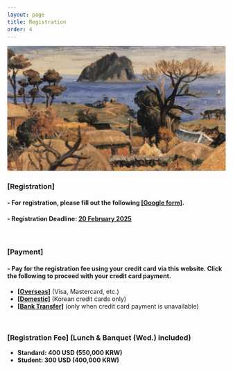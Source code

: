 ```yaml
---
layout: page
title: Registration
order: 4
---
```

![JejuLee](/jeju_lee.jpg)

### [Registration]
#### - For registration, please fill out the following <a href = "https://forms.gle/DqpGD6JNUdB6ZdQy7">**[Google form]**</a>.
#### - Registration Deadline: <u> 20 February 2025 </u>
<br/>

### [Payment]
#### - Pay for the registration fee using your credit card via this website. Click the following to proceed with your credit card payment.
* <a href = "http://events.kias.re.kr/h/quantumresources.science/?pageNo=5690">**[Overseas]**</a> (Visa, Mastercard, etc.)
* <a href = "http://events.kias.re.kr/h/quantumresources.science/?pageNo=5689">**[Domestic]**</a> (Korean credit cards only)
* <a href = "http://events.kias.re.kr/h/quantumresources.science/?pageNo=5688">**[Bank Transfer]**</a> (only when credit card payment is unavailable)

<br/>

### [Registration Fee] (Lunch & Banquet (Wed.) included)
* **Standard: 400 USD (550,000 KRW)**
* **Student: 300 USD (400,000 KRW)**
